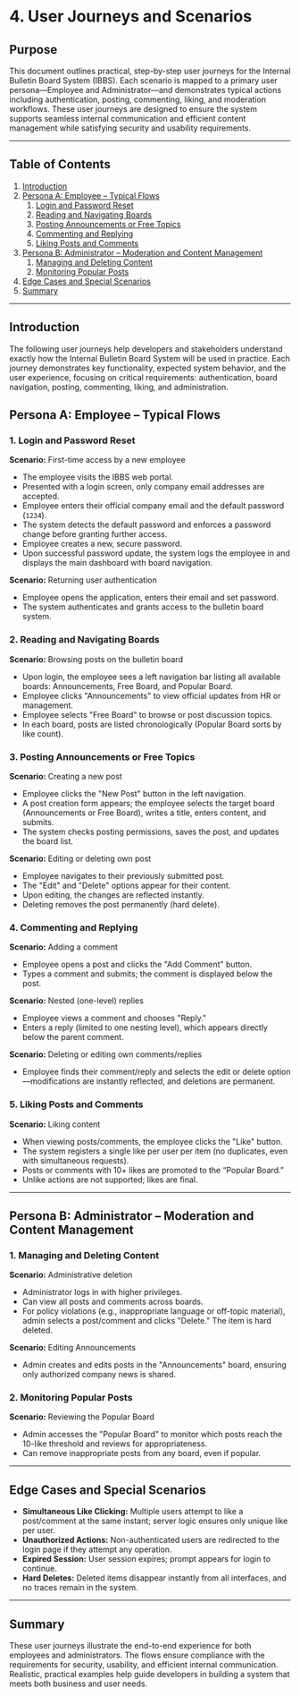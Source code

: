 # 4. User Journeys and Scenarios

## Purpose
This document outlines practical, step-by-step user journeys for the Internal Bulletin Board System (IBBS). Each scenario is mapped to a primary user persona—Employee and Administrator—and demonstrates typical actions including authentication, posting, commenting, liking, and moderation workflows. These user journeys are designed to ensure the system supports seamless internal communication and efficient content management while satisfying security and usability requirements.

---

## Table of Contents
1. [Introduction](#introduction)
2. [Persona A: Employee – Typical Flows](#persona-a-employee--typical-flows)
    1. [Login and Password Reset](#login-and-password-reset)
    2. [Reading and Navigating Boards](#reading-and-navigating-boards)
    3. [Posting Announcements or Free Topics](#posting-announcements-or-free-topics)
    4. [Commenting and Replying](#commenting-and-replying)
    5. [Liking Posts and Comments](#liking-posts-and-comments)
3. [Persona B: Administrator – Moderation and Content Management](#persona-b-administrator--moderation-and-content-management)
    1. [Managing and Deleting Content](#managing-and-deleting-content)
    2. [Monitoring Popular Posts](#monitoring-popular-posts)
4. [Edge Cases and Special Scenarios](#edge-cases-and-special-scenarios)
5. [Summary](#summary)

---

## Introduction
The following user journeys help developers and stakeholders understand exactly how the Internal Bulletin Board System will be used in practice. Each journey demonstrates key functionality, expected system behavior, and the user experience, focusing on critical requirements: authentication, board navigation, posting, commenting, liking, and administration.


## Persona A: Employee – Typical Flows

### 1. Login and Password Reset
**Scenario:** First-time access by a new employee
- The employee visits the IBBS web portal.
- Presented with a login screen, only company email addresses are accepted.
- Employee enters their official company email and the default password (`1234`).
- The system detects the default password and enforces a password change before granting further access.
- Employee creates a new, secure password.
- Upon successful password update, the system logs the employee in and displays the main dashboard with board navigation.

**Scenario:** Returning user authentication
- Employee opens the application, enters their email and set password.
- The system authenticates and grants access to the bulletin board system.


### 2. Reading and Navigating Boards
**Scenario:** Browsing posts on the bulletin board
- Upon login, the employee sees a left navigation bar listing all available boards: Announcements, Free Board, and Popular Board.
- Employee clicks "Announcements" to view official updates from HR or management.
- Employee selects "Free Board" to browse or post discussion topics.
- In each board, posts are listed chronologically (Popular Board sorts by like count).


### 3. Posting Announcements or Free Topics
**Scenario:** Creating a new post
- Employee clicks the "New Post" button in the left navigation.
- A post creation form appears; the employee selects the target board (Announcements or Free Board), writes a title, enters content, and submits.
- The system checks posting permissions, saves the post, and updates the board list.

**Scenario:** Editing or deleting own post
- Employee navigates to their previously submitted post.
- The "Edit" and "Delete" options appear for their content.
- Upon editing, the changes are reflected instantly.
- Deleting removes the post permanently (hard delete).


### 4. Commenting and Replying
**Scenario:** Adding a comment
- Employee opens a post and clicks the "Add Comment" button.
- Types a comment and submits; the comment is displayed below the post.

**Scenario:** Nested (one-level) replies
- Employee views a comment and chooses "Reply."
- Enters a reply (limited to one nesting level), which appears directly below the parent comment.

**Scenario:** Deleting or editing own comments/replies
- Employee finds their comment/reply and selects the edit or delete option—modifications are instantly reflected, and deletions are permanent.


### 5. Liking Posts and Comments
**Scenario:** Liking content
- When viewing posts/comments, the employee clicks the "Like" button.
- The system registers a single like per user per item (no duplicates, even with simultaneous requests).
- Posts or comments with 10+ likes are promoted to the “Popular Board.”
- Unlike actions are not supported; likes are final.

---

## Persona B: Administrator – Moderation and Content Management

### 1. Managing and Deleting Content
**Scenario:** Administrative deletion
- Administrator logs in with higher privileges.
- Can view all posts and comments across boards.
- For policy violations (e.g., inappropriate language or off-topic material), admin selects a post/comment and clicks "Delete." The item is hard deleted.

**Scenario:** Editing Announcements
- Admin creates and edits posts in the "Announcements" board, ensuring only authorized company news is shared.

### 2. Monitoring Popular Posts
**Scenario:** Reviewing the Popular Board
- Admin accesses the "Popular Board" to monitor which posts reach the 10-like threshold and reviews for appropriateness.
- Can remove inappropriate posts from any board, even if popular.

---

## Edge Cases and Special Scenarios
- **Simultaneous Like Clicking:** Multiple users attempt to like a post/comment at the same instant; server logic ensures only unique like per user.
- **Unauthorized Actions:** Non-authenticated users are redirected to the login page if they attempt any operation.
- **Expired Session:** User session expires; prompt appears for login to continue.
- **Hard Deletes:** Deleted items disappear instantly from all interfaces, and no traces remain in the system.

---

## Summary
These user journeys illustrate the end-to-end experience for both employees and administrators. The flows ensure compliance with the requirements for security, usability, and efficient internal communication. Realistic, practical examples help guide developers in building a system that meets both business and user needs.
